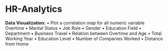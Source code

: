 # HR-Analytics

**Data Visualization:**
• Plot a correlation map for all numeric variable Overtime
• Marital Status 
• Job Role 
• Gender
• Education Field
• Department 
• Business Travel
• Relation between Overtime and Age
• Total Working Year
• Education Level
• Number of Companies Worked
• Distance from Home
